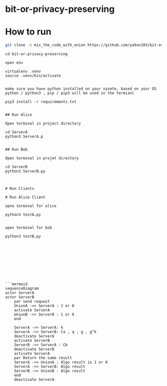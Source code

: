 # bit-or-privacy-preserving

# How to run

```bash
git clone -b mix_the_code_with_union https://github.com/yakov103/bit-or-privacy-preserving.git

```
    cd bit-or-privacy-preserving
```
open env

```
    virtualenv .venv
    source .venv/bin/activate
```

make sure you have python installed on your sysmte, based on your OS python / python3 , pip / pip3 will be used in the termianl

```
    pip3 install -r requirements.txt
```

## Run Alice

Open terminal in project directory

```
    cd ServerA
    python3 ServerA.p
```

## Run Bob

Open terminal in projet directory

```
    cd ServerB
    python3 ServerB.py
```


# Run Clients

# Run Alice Client

opne terminal for alice
```
    python3 testA.py
```

open terminal for bob

```
    python3 testB.py
```









```mermaid
sequenceDiagram
actor ServerA
actor ServerB
    par send request
    UnionA ->> ServerA : 1 or 0 
    activate ServerA
    UnionB ->> ServerB : 1 or 0
    end
    
    ServerA ->> ServerA: k
    ServerA ->> ServerB: Ca , q , g , g^k
    deactivate ServerA
    activate ServerB
    ServerB ->> ServerA : Cb
    deactivate ServerB
    activate ServerA
    par Return the same result
    ServerA ->> UnionA : Algo result is 1 or 0 
    ServerA ->> ServerB: Algo result
    ServerB ->> UnionB : Algo result
    end
    deactivate ServerA
 ```
